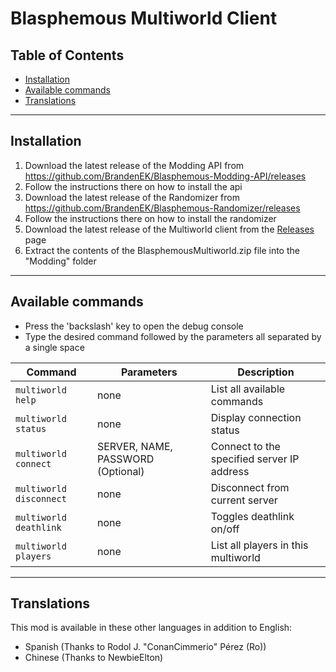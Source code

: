 # Blasphemous Multiworld Client

## Table of Contents

- [Installation](https://github.com/BrandenEK/Blasphemous-Multiworld#installation)
- [Available commands](https://github.com/BrandenEK/Blasphemous-Multiworld#available-commands)
- [Translations](https://github.com/BrandenEK/Blasphemous-Multiworld#translations)

---

## Installation

1. Download the latest release of the Modding API from https://github.com/BrandenEK/Blasphemous-Modding-API/releases
2. Follow the instructions there on how to install the api
3. Download the latest release of the Randomizer from https://github.com/BrandenEK/Blasphemous-Randomizer/releases
4. Follow the instructions there on how to install the randomizer
5. Download the latest release of the Multiworld client from the [Releases](https://github.com/BrandenEK/Blasphemous-Multiworld/releases) page
6. Extract the contents of the BlasphemousMultiworld.zip file into the "Modding" folder

---

## Available commands
- Press the 'backslash' key to open the debug console
- Type the desired command followed by the parameters all separated by a single space

| Command | Parameters | Description |
| ------- | ----------- | ------- |
| `multiworld help` | none | List all available commands |
| `multiworld status` | none | Display connection status |
| `multiworld connect` | SERVER, NAME, PASSWORD (Optional) | Connect to the specified server IP address |
| `multiworld disconnect` | none | Disconnect from current server |
| `multiworld deathlink` | none | Toggles deathlink on/off |
| `multiworld players` | none | List all players in this multiworld |

---

## Translations

This mod is available in these other languages in addition to English:
- Spanish (Thanks to Rodol J. "ConanCimmerio" Pérez (Ro))
- Chinese (Thanks to NewbieElton)
